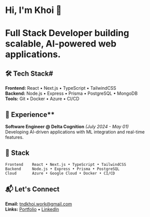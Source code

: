 
<h1>Hi, I'm Khoi 👋<h1>

Full Stack Developer building scalable, AI-powered web applications.


## 🛠️ Tech Stack# 

**Frontend:** React • Next.js • TypeScript • TailwindCSS  
**Backend:** Node.js • Express • Prisma • PostgreSQL • MongoDB  
**Tools:** Git • Docker • Azure • CI/CD

## 💼 Experience**

**Software Engineer @ Delta Cognition** *(July 2024 - May 01)*  
Developing AI-driven applications with ML integration and real-time features.

## 🔧 Stack

```
Frontend    React • Next.js • TypeScript • TailwindCSS
Backend     Node.js • Express • Prisma • PostgreSQL
Cloud       Azure • Google Cloud • Docker • CI/CD
```

## 📬 Let's Connect

**Email:** tndkhoi.work@gmail.com  
**Links:** [Portfolio](https://koitran14.vercel.app) • [LinkedIn](https://linkedin.com/in/koitran14)


